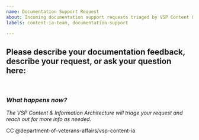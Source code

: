 ```yaml
---
name: Documentation Support Request
about: Incoming documentation support requests triaged by VSP Content & IA team. 
labels: content-ia-team, documentation-support

---
```

## Please describe your documentation feedback, describe your request, or ask your question here: 
<br>

### _What happens now?_ 
_The VSP Content & Information Architecture will triage your request and reach out for more info as needed._

CC @department-of-veterans-affairs/vsp-content-ia
